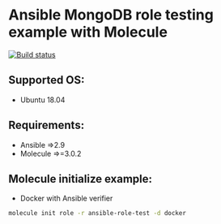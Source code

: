 Ansible MongoDB role testing example with Molecule
=========
[![Build status](https://travis-ci.org/silazare/ansible-role-test.svg?branch=master)](https://travis-ci.org/silazare)

## Supported OS:

- Ubuntu 18.04

## Requirements:

- Ansible =>2.9
- Molecule =>=3.0.2

## Molecule initialize example:

- Docker with Ansible verifier
```sh
molecule init role -r ansible-role-test -d docker
```
